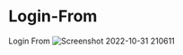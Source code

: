 # Login-From
Login From
![Screenshot 2022-10-31 210611](https://user-images.githubusercontent.com/102599316/199027159-f4de37b2-b2b8-4f0d-b533-5a98d15b91ef.png)
